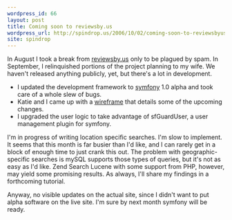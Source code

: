 ```yaml
---
wordpress_id: 66
layout: post
title: Coming soon to reviewsby.us
wordpress_url: http://spindrop.us/2006/10/02/coming-soon-to-reviewsbyus/
site: spindrop
---
```

In August I took a break from [reviewsby.us][] only to be plagued by spam.  In September, I relinquished portions of the project planning to my wife.  We haven't released anything publicly, yet, but there's a lot in development.

* I updated the development framework to [symfony][] 1.0 alpha and took care of a whole slew of bugs.  
* Katie and I came up with a [wireframe](http://flickr.com/photos/davedash/251518309/) that details some of the upcoming changes.
* I upgraded the user logic to take advantage of sfGuardUser, a user management plugin for symfony.

I'm in progress of writing location specific searches.  I'm slow to implement.  It seems that this month is far busier than I'd like, and I can rarely get in a block of enough time to just crank this out.  The problem with geographic-specific searches is mySQL supports those types of queries, but it's not as easy as I'd like.  Zend Search Lucene with some support from PHP, however, may yield some promising results.  As always, I'll share my findings in a forthcoming tutorial.

Anyway, no visible updates on the actual site, since I didn't want to put alpha software on the live site.  I'm sure by next month symfony will be ready.

[reviewsby.us]: http://reviewsby.us/
[symfony]: http://symfony-project.com/
